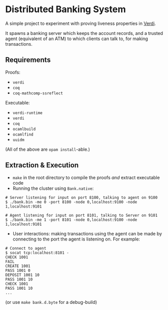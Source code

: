# Distributed Banking System

A simple project to experiment with proving liveness properties in
[Verdi][verdi].

It spawns a banking server which keeps the account records, and a trusted agent
(equivalent of an ATM) to which clients can talk to, for making transactions.

## Requirements

Proofs:
- `verdi`
- `coq`
- `coq-mathcomp-ssreflect`

Executable:
- `verdi-runtime`
- `verdi`
- `coq`
- `ocamlbuild`
- `ocamlfind`
- `uuidm`

(All of the above are `opam install`-able.)

## Extraction & Execution

- `make` in the root directory to compile the proofs _and_ extract executable code
- Running the cluster using `Bank.native`:

```shell-script
# Server listening for input on port 8100, talking to agent on 9100
$ ./bank.bin -me 0 -port 8100 -node 0,localhost:9100 -node 1,localhost:9101

# Agent listening for input on port 8101, talking to Server on 9101
$ ./bank.bin -me 1 -port 8101 -node 0,localhost:9100 -node 1,localhost:9101
```

- User interactions: making transactions using the agent can be made by connecting
  to the port the agent is listening on. For example:

```shell-script
# Connect to agent
$ socat tcp:localhost:8101 -
CHECK 1001
FAIL
CREATE 1001
PASS 1001 0
DEPOSIT 1001 10
PASS 1001 10
CHECK 1001
PASS 1001 10
...
```

(or use `make bank.d.byte` for a debug-build)

[verdi]: https://github.com/uwplse/verdi

